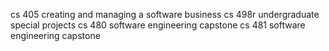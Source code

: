 cs 405 creating and managing a software business
cs 498r undergraduate special projects 
cs 480 software engineering capstone
cs 481 software engineering capstone
